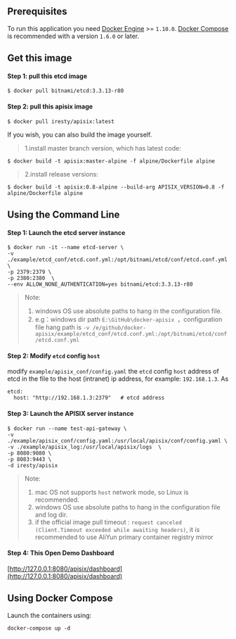 ## Prerequisites

To run this application you need [Docker Engine](https://www.docker.com/products/docker-engine) >= `1.10.0`. [Docker Compose](https://www.docker.com/products/docker-compose) is recommended with a version `1.6.0` or later.

## Get this image

#### Step 1: pull this etcd image

```
$ docker pull bitnami/etcd:3.3.13-r80
```

#### Step 2: pull this apisix image

```
$ docker pull iresty/apisix:latest
```
If you wish, you can also build the image yourself.

> 1.install master branch version, which has latest code:
```
$ docker build -t apisix:master-alpine -f alpine/Dockerfile alpine
```

> 2.install release versions:
```
$ docker build -t apisix:0.8-alpine --build-arg APISIX_VERSION=0.8 -f alpine/Dockerfile alpine
```

## Using the Command Line

#### Step 1: Launch the etcd server instance

```
$ docker run -it --name etcd-server \
-v ./example/etcd_conf/etcd.conf.yml:/opt/bitnami/etcd/conf/etcd.conf.yml \
-p 2379:2379 \
-p 2380:2380  \
--env ALLOW_NONE_AUTHENTICATION=yes bitnami/etcd:3.3.13-r80
```

> Note:
> 1. windows OS use absolute paths to hang in the configuration file.
> 2. e.g：windows dir path `E:\GitHub\docker-apisix `，configuration  file hang path is `-v /e/github/docker-apisix/example/etcd_conf/etcd.conf.yml:/opt/bitnami/etcd/conf/etcd.conf.yml`

#### Step 2: Modify `etcd` config `host` 

modify `example/apisix_conf/config.yaml` the `etcd` config `host` address of etcd in the file to the host (intranet) ip address, for example: `192.168.1.3`. As 
```
etcd:
  host: "http://192.168.1.3:2379"   # etcd address
```
#### Step 3: Launch the APISIX server instance

```
$ docker run --name test-api-gateway \
-v ./example/apisix_conf/config.yaml:/usr/local/apisix/conf/config.yaml \ 
-v ./example/apisix_log:/usr/local/apisix/logs  \
-p 8080:9080 \ 
-p 8083:9443 \
-d iresty/apisix
```
> Note:
> 1. mac OS not supports `host` network mode, so Linux is recommended.
> 2. windows OS use absolute paths to hang in the configuration file and log dir.
> 3. if the official image pull timeout : `request canceled (Client.Timeout exceeded while awaiting headers)`,  it is recommended to use AliYun primary container registry mirror 

#### Step 4: This Open Demo Dashboard

[http://127.0.0.1:8080/apisix/dashboard](http://127.0.0.1:8080/apisix/dashboard)

## Using Docker Compose

Launch the containers using:

```
docker-compose up -d
```